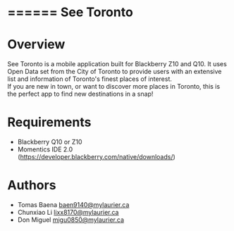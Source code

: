 ======
See Toronto
======

Overview
========

See Toronto is a mobile application built for Blackberry Z10 and Q10.
It uses Open Data set from the City of Toronto to provide users with an
extensive list and information of Toronto's finest places of interest.    
If you are new in town, or want to discover more places in Toronto, 
this is the perfect app to find new destinations in a snap!
 
Requirements
============

* Blackberry Q10 or Z10
* Momentics IDE 2.0 (https://developer.blackberry.com/native/downloads/)

Authors
============
* Tomas Baena baen9140@mylaurier.ca
* Chunxiao Li lixx8170@mylaurier.ca
* Don Miguel  migu0850@mylaurier.ca
